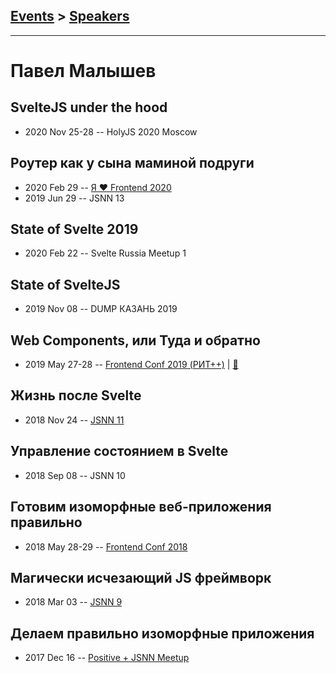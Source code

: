 ## [Events](../README.md) > [Speakers](../speakers.md)
---

# Павел Малышев

## SvelteJS under the hood
- 2020 Nov 25-28 -- HolyJS 2020 Moscow    
## Роутер как у сына маминой подруги
- 2020 Feb 29 -- [Я ❤ Frontend 2020](https://youtu.be/kf5zccSyEso)    
- 2019 Jun 29 -- JSNN 13    
## State of Svelte 2019
- 2020 Feb 22 -- Svelte Russia Meetup 1    
## State of SvelteJS
- 2019 Nov 08 -- DUMP КАЗАНЬ 2019    
## Web Components, или Туда и обратно
- 2019 May 27-28 -- [Frontend Conf 2019 (РИТ++)](https://www.youtube.com/watch?v=3mGZzHMT8g8)  | [:notebook:](https://docs.google.com/presentation/d/1ni5QAHqIPa9jE9D0m3d_XkefqrHdnFrSv26jKV9vl60/edit?usp=sharing)  
## Жизнь после Svelte
- 2018 Nov 24 -- [JSNN 11](https://www.youtube.com/watch?v=VNDULWsmjQM)    
## Управление состоянием в Svelte
- 2018 Sep 08 -- JSNN 10    
## Готовим изоморфные веб-приложения правильно
- 2018 May 28-29 -- [Frontend Conf 2018](https://www.youtube.com/watch?v=sjzmYK9IjTE)    
## Магически исчезающий JS фреймворк
- 2018 Mar 03 -- [JSNN 9](https://youtu.be/laK43QpHYdg)    
## Делаем правильно изоморфные приложения
- 2017 Dec 16 -- [Positive + JSNN Meetup](https://www.youtube.com/watch?v=1V4BCFSs2LE)    
